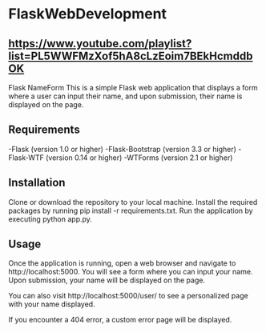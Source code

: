 # FlaskWebDevelopment
## https://www.youtube.com/playlist?list=PL5WWFMzXof5hA8cLzEoim7BEkHcmddbOK
Flask NameForm
This is a simple Flask web application that displays a form where a user can input their name, and upon submission, their name is displayed on the page.

## Requirements
-Flask (version 1.0 or higher)
-Flask-Bootstrap (version 3.3 or higher)
-Flask-WTF (version 0.14 or higher)
-WTForms (version 2.1 or higher)
## Installation
Clone or download the repository to your local machine.
Install the required packages by running pip install -r requirements.txt.
Run the application by executing python app.py.
## Usage
Once the application is running, open a web browser and navigate to http://localhost:5000. You will see a form where you can input your name. Upon submission, your name will be displayed on the page.

You can also visit http://localhost:5000/user/<name> to see a personalized page with your name displayed.

If you encounter a 404 error, a custom error page will be displayed.
